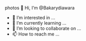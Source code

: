 photos 👋 Hi, I’m @Bakarydiawara
- 👀 I’m interested in ...
- 🌱 I’m currently learning ...
- 💞️ I’m looking to collaborate on ...
- 📫 How to reach me ...

<!---
Bakarydiawara/Bakarydiawara is a ✨ special ✨ repository because its `README.md` (this file) appears on your GitHub profile.
You can click the Preview link to take a look at your changes.
--->
